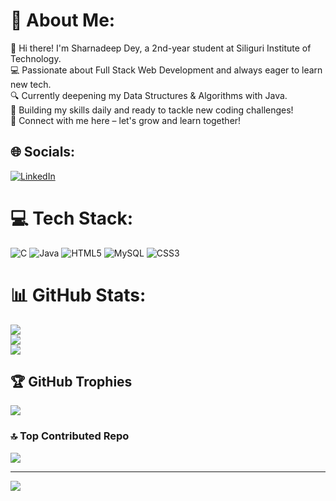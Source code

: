 # 💫 About Me:
👋 Hi there! I'm Sharnadeep Dey, a 2nd-year student at Siliguri Institute of Technology.<br>💻 Passionate about Full Stack Web Development and always eager to learn new tech.<br>🔍 Currently deepening my Data Structures & Algorithms with Java.<br>🌱 Building my skills daily and ready to tackle new coding challenges!<br>🤝 Connect with me here – let's grow and learn together!


## 🌐 Socials:
[![LinkedIn](https://img.shields.io/badge/LinkedIn-%230077B5.svg?logo=linkedin&logoColor=white)](https://linkedin.com/in/https://www.linkedin.com/in/sharnadeep-dey-876967269/) 

# 💻 Tech Stack:
![C](https://img.shields.io/badge/c-%2300599C.svg?style=for-the-badge&logo=c&logoColor=white) ![Java](https://img.shields.io/badge/java-%23ED8B00.svg?style=for-the-badge&logo=openjdk&logoColor=white) ![HTML5](https://img.shields.io/badge/html5-%23E34F26.svg?style=for-the-badge&logo=html5&logoColor=white) ![MySQL](https://img.shields.io/badge/mysql-4479A1.svg?style=for-the-badge&logo=mysql&logoColor=white) ![CSS3](https://img.shields.io/badge/css3-%231572B6.svg?style=for-the-badge&logo=css3&logoColor=white)
# 📊 GitHub Stats:
![](https://github-readme-stats.vercel.app/api?username=sharna-deep&theme=transparent&hide_border=false&include_all_commits=false&count_private=false)<br/>
![](https://github-readme-streak-stats.herokuapp.com/?user=sharna-deep&theme=transparent&hide_border=false)<br/>
![](https://github-readme-stats.vercel.app/api/top-langs/?username=sharna-deep&theme=transparent&hide_border=false&include_all_commits=false&count_private=false&layout=compact)

## 🏆 GitHub Trophies
![](https://github-profile-trophy.vercel.app/?username=sharna-deep&theme=transparent&no-frame=false&no-bg=true&margin-w=4)

### 🔝 Top Contributed Repo
![](https://github-contributor-stats.vercel.app/api?username=sharna-deep&limit=5&theme=dark&combine_all_yearly_contributions=true)

---
[![](https://visitcount.itsvg.in/api?id=sharna-deep&icon=0&color=0)](https://visitcount.itsvg.in)

<!-- Proudly created with GPRM ( https://gprm.itsvg.in ) -->
